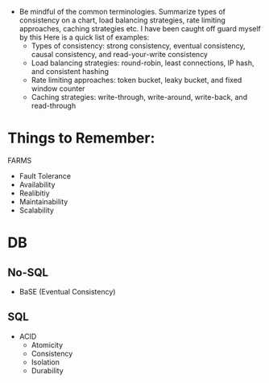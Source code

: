 - Be mindful of the common terminologies. Summarize types of consistency on a chart, load balancing strategies, rate limiting approaches, caching strategies etc. I have been caught off guard myself by this
Here is a quick list of examples:
    - Types of consistency: strong consistency, eventual consistency, causal consistency, and read-your-write consistency
    - Load balancing strategies: round-robin, least connections, IP hash, and consistent hashing
    - Rate limiting approaches: token bucket, leaky bucket, and fixed window counter
    - Caching strategies: write-through, write-around, write-back, and read-through

# Things to Remember:
FARMS
 - Fault Tolerance
 - Availability
 - Realibitiy
 - Maintainability
 - Scalability
# DB
## No-SQL
- BaSE (Eventual Consistency)
## SQL
- ACID
  - Atomicity
  - Consistency
  - Isolation
  - Durability
